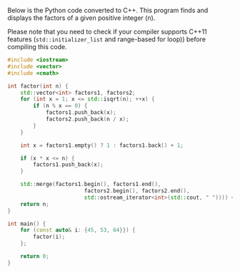 Below is the Python code converted to C++. This program finds and displays the factors of a given positive integer (n). 

Please note that you need to check if your compiler supports C++11 features (`std::initializer_list` and range-based for loop)) before compiling this code.
```cpp
#include <iostream>
#include <vector>
#include <cmath>

int factor(int n) {
    std::vector<int> factors1, factors2;
    for (int x = 1; x <= std::isqrt(n); ++x) {
        if (n % x == 0) {
            factors1.push_back(x);
            factors2.push_back(n / x);
        }
    }

    int x = factors1.empty() ? 1 : factors1.back() + 1;

    if (x * x <= n) {
        factors1.push_back(x);
    }

    std::merge(factors1.begin(), factors1.end(), 
                        factors2.begin(), factors2.end(), 
                        std::ostream_iterator<int>(std::cout, " ")))) << std::endl;
    return n;
}

int main() {
    for (const auto& i: {45, 53, 64}}) {
        factor(i);
    };

    return 0;
}
```
